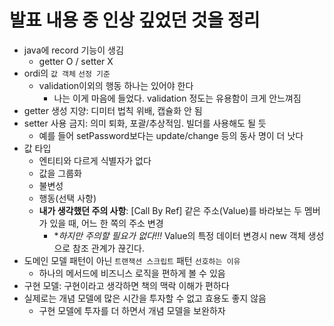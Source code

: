# 발표 내용 중 인상 깊었던 것을 정리

- java에 record 기능이 생김
  - getter O / setter X
- ordi의 `값 객체` `선정 기준`
  - validation이외의 행동 하나는 있어야 한다
    - 나는 이게 마음에 들었다. validation 정도는 유용함이 크게 안느껴짐
- getter 생성 지양: 디미터 법칙 위배, 캡슐화 안 됨
- setter 사용 금지: 의미 퇴화, 포괄/추상적임. 빌더를 사용해도 될 듯
  - 예를 들어 setPassword보다는 update/change 등의 동사 명이 더 낫다
- 값 타입
  - 엔티티와 다르게 식별자가 없다
  - 값을 그룹화
  - 불변성
  - 행동(선택 사항)
  - **내가 생각했던 주의 사항**: [Call By Ref] 같은 주소(Value)를 바라보는 두 멤버가 있을 때, 어느 한 쪽의 주소 변경
    - **하지만 주의할 필요가 없다!!!* Value의 특정 데이터 변경시 new 객체 생성으로 참조 관계가 끊긴다.
- 도메인 모델 패턴이 아닌 `트랜잭션 스크립트` 패턴 `선호하는 이유`
  - 하나의 메서드에 비즈니스 로직을 편하게 볼 수 있음
- 구현 모델: 구현이라고 생각하면 책의 맥락 이해가 편하다
- 실제로는 개념 모델에 많은 시간을 투자할 수 없고 효용도 좋지 않음
  - 구현 모델에 투자를 더 하면서 개념 모델을 보완하자
